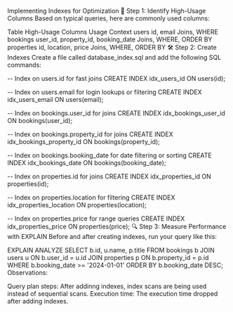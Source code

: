 Implementing Indexes for Optimization
🧠 Step 1: Identify High-Usage Columns
Based on typical queries, here are commonly used columns:

Table	High-Usage Columns	Usage Context
users	id, email	Joins, WHERE
bookings	user_id, property_id, booking_date	Joins, WHERE, ORDER BY
properties	id, location, price	Joins, WHERE, ORDER BY
🛠 Step 2: Create Indexes
Create a file called database_index.sql and add the following SQL commands:

-- Index on users.id for fast joins
CREATE INDEX idx_users_id ON users(id);

-- Index on users.email for login lookups or filtering
CREATE INDEX idx_users_email ON users(email);

-- Index on bookings.user_id for joins
CREATE INDEX idx_bookings_user_id ON bookings(user_id);

-- Index on bookings.property_id for joins
CREATE INDEX idx_bookings_property_id ON bookings(property_id);

-- Index on bookings.booking_date for date filtering or sorting
CREATE INDEX idx_bookings_date ON bookings(booking_date);

-- Index on properties.id for joins
CREATE INDEX idx_properties_id ON properties(id);

-- Index on properties.location for filtering
CREATE INDEX idx_properties_location ON properties(location);

-- Index on properties.price for range queries
CREATE INDEX idx_properties_price ON properties(price);
🔍 Step 3: Measure Performance with EXPLAIN
Before and after creating indexes, run your query like this:

EXPLAIN ANALYZE
SELECT 
    b.id, u.name, p.title
FROM 
    bookings b
JOIN 
    users u ON b.user_id = u.id
JOIN 
    properties p ON b.property_id = p.id
WHERE 
    b.booking_date >= '2024-01-01'
ORDER BY 
    b.booking_date DESC;
Observations:

Query plan steps: After addinng indexes, index scans are being used instead of sequential scans.
Execution time: The execution time dropped after adding indexes.